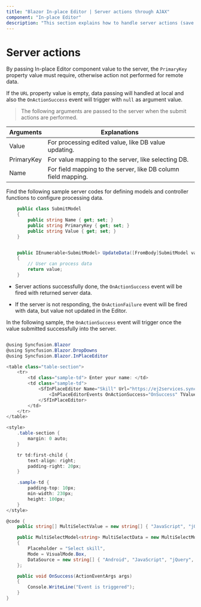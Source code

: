 ```yaml
---
title: "Blazor In-place Editor | Server actions through AJAX"
component: "In-place Editor"
description: "This section explains how to handle server actions (save the modified value in server) by handling success and failure events in the Blazor In-place Editor."
---
```


# Server actions

By passing In-place Editor component value to the server, the `PrimaryKey` property value must require, otherwise action not performed for remote data.

If the `URL` property value is empty, data passing will handled at local and also the `OnActionSuccess` event will trigger with `null` as argument value.

> The following arguments are passed to the server when the submit actions are performed.

| Arguments  | Explanations                                              |
|------------|-----------------------------------------------------------|
| Value      | For processing edited value, like DB value updating.      |
| PrimaryKey | For value mapping to the server, like selecting DB.            |
| Name       | For field mapping to the server, like DB column field mapping. |

Find the following sample server codes for defining models and controller functions to configure processing data.

```csharp
    public class SubmitModel
    {
        public string Name { get; set; }
        public string PrimaryKey { get; set; }
        public string Value { get; set; }
    }
```

```csharp

    public IEnumerable<SubmitModel> UpdateData([FromBody]SubmitModel value)
    {
        // User can process data
        return value;
    }

```

* Server actions successfully done, the `OnActionSuccess` event will be fired with returned server data.

* If the server is not responding, the `OnActionFailure` event will be fired with data, but value not updated in the Editor.

In the following sample, the `OnActionSuccess` event will trigger once the value submitted successfully into the server.

```csharp

@using Syncfusion.Blazor
@using Syncfusion.Blazor.DropDowns
@using Syncfusion.Blazor.InPlaceEditor

<table class="table-section">
    <tr>
        <td class="sample-td"> Enter your name: </td>
        <td class="sample-td">
            <SfInPlaceEditor Name="Skill" Url="https://ej2services.syncfusion.com/production/web-services/api/Editor/UpdateData" PrimaryKey="FrameWork" Adaptor="AdaptorType.UrlAdaptor" Mode="RenderMode.Inline" EnableEditMode="true" Type="InputType.MultiSelect" Value="MultiSelectValue" SubmitOnEnter="true" Model="MultiSelectData">
                <InPlaceEditorEvents OnActionSuccess="OnSuccess" TValue="string"></InPlaceEditorEvents>
            </SfInPlaceEditor>
        </td>
    </tr>
</table>

<style>
    .table-section {
        margin: 0 auto;
    }

    tr td:first-child {
        text-align: right;
        padding-right: 20px;
    }

    .sample-td {
        padding-top: 10px;
        min-width: 230px;
        height: 100px;
    }
</style>

@code {
    public string[] MultiSelectValue = new string[] { "JavaScript", "jQuery" };

    public MultiSelectModel<string> MultiSelectData = new MultiSelectModel<string>()
    {
        Placeholder = "Select skill",
        Mode = VisualMode.Box,
        DataSource = new string[] { "Android", "JavaScript", "jQuery", "TypeScript", "Angular", "React", "Vue", "Ionic" }
    };

    public void OnSuccess(ActionEventArgs args)
    {
        Console.WriteLine("Event is triggered");
    }
}

```
